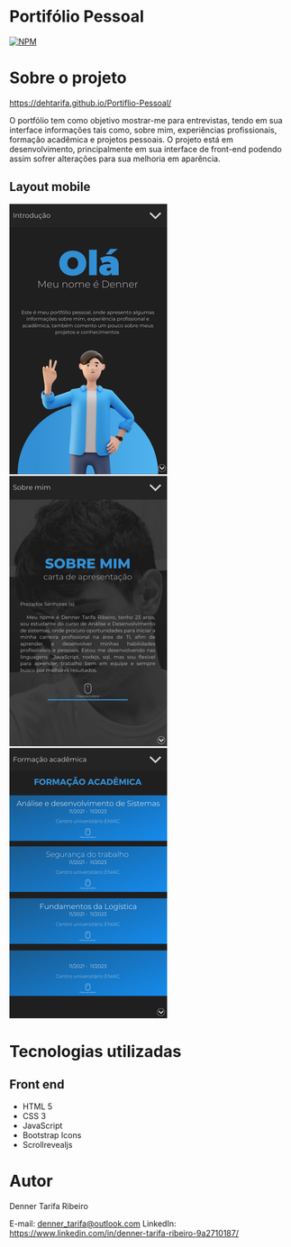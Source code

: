 # Portifólio Pessoal 

[![NPM](https://img.shields.io/npm/l/react)](https://github.com/DehTarifa/Portiflio-Pessoal/blob/main/LICENCE) 

# Sobre o projeto

https://dehtarifa.github.io/Portiflio-Pessoal/

O portfólio tem como objetivo mostrar-me para entrevistas, tendo em sua interface informações tais como, sobre mim, experiências profissionais, formação acadêmica e projetos pessoais.
O projeto está em desenvolvimento, principalmente em sua interface de front-end podendo assim sofrer alterações para sua melhoria em aparência.

## Layout mobile
![Mobile 1](https://github.com/DehTarifa/Portiflio-Pessoal/blob/main/img/1.png) 
![Mobile 2](https://github.com/DehTarifa/Portiflio-Pessoal/blob/main/img/2.png) 
![Mobile3](https://github.com/DehTarifa/Portiflio-Pessoal/blob/main/img/3.png)

# Tecnologias utilizadas

## Front end
- HTML 5
- CSS 3
- JavaScript
- Bootstrap Icons
- Scrollrevealjs

# Autor

Denner Tarifa Ribeiro 

E-mail: denner_tarifa@outlook.com
LinkedIn: https://www.linkedin.com/in/denner-tarifa-ribeiro-9a2710187/
